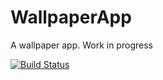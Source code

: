 # WallpaperApp
A wallpaper app. Work in progress

[![Build Status](http://52.36.0.80:8080/job/AndroidBuild/badge/icon)](http://52.36.0.80:8080/job/AndroidBuild/)
